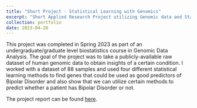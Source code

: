 ```yaml
---
title: "Short Project - Statistical Learning with Genomics"
excerpt: "Short Applied Research Project utilizing Genomic data and Statistical Learning Methods <br/><img src='/images/short-project-2-clip.png' width='350'>"
collection: portfolio
date: 2023-04-26
---
```


This project was completed in Spring 2023 as part of an undergraduate/graduate level biostatistics course in Genomic Data Analysis. The goal of the project was to take a publicly-available raw dataset of human genomic data to obtain insights of a certain condition. I worked with a dataset of 88 samples and used four different statistical learning methods to find genes that could be used as good predictors of Bipolar Disorder and also show that we can utilize certain methods to predict whether a patient has Bipolar Disorder or not.

The project report can be found [here](https://connor-mcneill.com/files/Genetic%20Biomarkers%20for%20Bipolar%20Disorder%20Connor.pdf).
